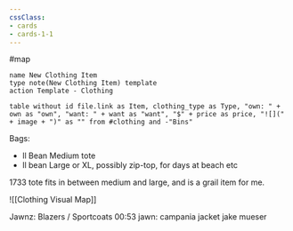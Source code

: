 ```yaml
---
cssClass: 
- cards
- cards-1-1
---
```


#map


```button
name New Clothing Item
type note(New Clothing Item) template
action Template - Clothing
```
```dataview
table without id file.link as Item, clothing_type as Type, "own: " + own as "own", "want: " + want as "want", "$" + price as price, "![](" + image + ")" as "" from #clothing and -"Bins"
```


Bags:
- ll Bean Medium tote
- ll bean Large or XL, possibly zip-top, for days at beach etc

1733 tote fits in between medium and large, and is a grail item for me.


![[Clothing Visual Map]]

Jawnz:
Blazers / Sportcoats
00:53 jawn: campania jacket jake mueser